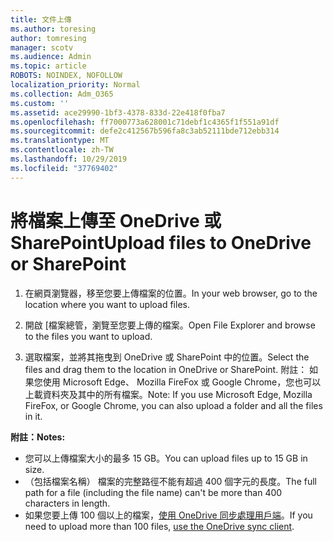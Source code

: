 ```yaml
---
title: 文件上傳
ms.author: toresing
author: tomresing
manager: scotv
ms.audience: Admin
ms.topic: article
ROBOTS: NOINDEX, NOFOLLOW
localization_priority: Normal
ms.collection: Adm_O365
ms.custom: ''
ms.assetid: ace29990-1bf3-4378-833d-22e418f0fba7
ms.openlocfilehash: ff7000773a628001c71debf1c4365f1f551a91df
ms.sourcegitcommit: defe2c412567b596fa8c3ab52111bde712ebb314
ms.translationtype: MT
ms.contentlocale: zh-TW
ms.lasthandoff: 10/29/2019
ms.locfileid: "37769402"
---
```

# <a name="upload-files-to-onedrive-or-sharepoint"></a><span data-ttu-id="2ad9f-102">將檔案上傳至 OneDrive 或 SharePoint</span><span class="sxs-lookup"><span data-stu-id="2ad9f-102">Upload files to OneDrive or SharePoint</span></span>

1. <span data-ttu-id="2ad9f-103">在網頁瀏覽器，移至您要上傳檔案的位置。</span><span class="sxs-lookup"><span data-stu-id="2ad9f-103">In your web browser, go to the location where you want to upload files.</span></span>
    
2. <span data-ttu-id="2ad9f-104">開啟 [檔案總管，瀏覽至您要上傳的檔案。</span><span class="sxs-lookup"><span data-stu-id="2ad9f-104">Open File Explorer and browse to the files you want to upload.</span></span>
    
3. <span data-ttu-id="2ad9f-105">選取檔案，並將其拖曳到 OneDrive 或 SharePoint 中的位置。</span><span class="sxs-lookup"><span data-stu-id="2ad9f-105">Select the files and drag them to the location in OneDrive or SharePoint.</span></span> <span data-ttu-id="2ad9f-106">附註： 如果您使用 Microsoft Edge、 Mozilla FireFox 或 Google Chrome，您也可以上載資料夾及其中的所有檔案。</span><span class="sxs-lookup"><span data-stu-id="2ad9f-106">Note: If you use Microsoft Edge, Mozilla FireFox, or Google Chrome, you can also upload a folder and all the files in it.</span></span>
    
<span data-ttu-id="2ad9f-107">**附註：**</span><span class="sxs-lookup"><span data-stu-id="2ad9f-107">**Notes:**</span></span>

- <span data-ttu-id="2ad9f-108">您可以上傳檔案大小的最多 15 GB。</span><span class="sxs-lookup"><span data-stu-id="2ad9f-108">You can upload files up to 15 GB in size.</span></span> 
- <span data-ttu-id="2ad9f-109">（包括檔案名稱） 檔案的完整路徑不能有超過 400 個字元的長度。</span><span class="sxs-lookup"><span data-stu-id="2ad9f-109">The full path for a file (including the file name) can't be more than 400 characters in length.</span></span> 
- <span data-ttu-id="2ad9f-110">如果您要上傳 100 個以上的檔案，[使用 OneDrive 同步處理用戶端](https://go.microsoft.com/fwlink/?linkid=866427)。</span><span class="sxs-lookup"><span data-stu-id="2ad9f-110">If you need to upload more than 100 files, [use the OneDrive sync client](https://go.microsoft.com/fwlink/?linkid=866427).</span></span> 
  

